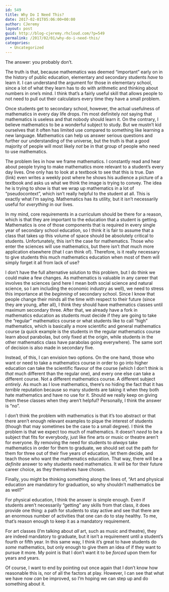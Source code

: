 ```yaml
---
id: 549
title: Why Do I Need This?
date: 2017-02-01T05:06:00+00:00
author: CJeremy
layout: post
guid: http://blog-cjeremy.rhcloud.com/?p=549
permalink: /2017/02/01/why-do-i-need-this/
categories:
  - Uncategorized
---
```

The answer: you probably don&#8217;t.

The truth is that, because mathematics was deemed &#8220;important&#8221; early on in the history of public education, elementary and secondary students _have_ to learn it. I can understand the argument for those in elementary school, since a lot of what they learn has to do with arithmetic and thinking about numbers in one&#8217;s mind. I think that&#8217;s a fairly useful skill that allows people to not need to pull out their calculators every time they have a small problem.

Once students get to secondary school, however, the actual usefulness of mathematics in every day life drops. I&#8217;m most definitely _not_ saying that mathematics is useless and that nobody should learn it. On the contrary, I believe mathematics to be a wonderful subject to study. But we mustn&#8217;t kid ourselves that it often has limited use compared to something like learning a new language. Mathematics can help us answer serious questions and further our understanding of the universe, but the truth is that a good majority of people will most likely _not_ be in that group of people who need to use mathematics.

The problem lies in how we frame mathematics. I constantly read and hear about people trying to make mathematics more relevant to a student&#8217;s every day lives. One only has to look at a textbook to see that this is true. Dan (link) even writes a weekly post where he shows his audience a picture of a textbook and asks us what we think the image is trying to convey. The idea he is trying to show is that we wrap up mathematics in a lot of &#8220;pseudocontext&#8221;, which isn&#8217;t really helpful to the student at all. This is exactly what I&#8217;m saying. Mathematics has its utility, but it isn&#8217;t necessarily useful for _everything_ in our lives.

In my mind, core requirements in a curriculum should be there for a reason, which is that they are important to the education that a student is getting. Mathematics is one of those components that is required in every single year of secondary school education, so I think it is fair to assume that a class that takes up this volume of space should be absolutely critical to students. Unfortunately, this isn&#8217;t the case for mathematics. Those who enter the sciences will use mathematics, but there isn&#8217;t _that_ much more application elsewhere (that I can think of). Therefore, is it really necessary to give students this much mathematics education when most of them will simply forget it all from lack of use?

I don&#8217;t have the full alternative solution to this problem, but I do think we could make a few changes. As mathematics is valuable in any career that involves the sciences (and here I mean both social science and natural science, so I am including the economic industry as well), we need to stress this importance at the _beginning_ of secondary school. Since I know that people change their minds all the time with respect to their future (since they are young, after all), I think they should have mathematics classes until maximum secondary three. After that, we already have a fork in mathematics education as students must decide if they are going to take the &#8220;regular&#8221; mathematics course or what students like to call &#8220;high&#8221; mathematics, which is basically a more scientific and general mathematics course (a quick example is the students in the regular mathematics course learn about parabolas, but only fixed at the origin, while students in the other mathematics class have parabolas going everywhere). The same sort of decision is also made in secondary five.

Instead, of this, I can envision two options. On the one hand, those who want or need to take a mathematics course in order to go into higher education can take the scientific flavour of the course (which I don&#8217;t think is _that_ much different than the regular one), and every one else can take a different course. Not a different mathematics course. A different subject _entirely_. As much as I love mathematics, there&#8217;s no hiding the fact that it has _terrible_ reputation because so many students are taking it when they both hate mathematics and have no use for it. Should we really keep on giving them these classes when they aren&#8217;t helpful? Personally, I think the answer is &#8220;no&#8221;.

I don&#8217;t think the problem with mathematics is that it&#8217;s too abstract or that there aren&#8217;t enough relevant examples to pique the interest of students (though that may sometimes be the case to a small degree). I think the problem is that we expect too much of mathematics. It doesn&#8217;t _need_ to be a subject that fits for everybody, just like fine arts or music or theatre aren&#8217;t for everyone. By removing the need for students to _always_ take mathematics in order for them to graduate, we should set out the path for them for three out of their five years of education, let them decide, and teach those who want the mathematics education. That way, there will be a _definite_ answer to why students need mathematics. It will be for their future career choice, as they themselves have chosen.

Finally, you might be thinking something along the lines of, &#8220;Art and physical education are mandatory for graduation, so why shouldn&#8217;t mathematics be as well?&#8221;

For physical education, I think the answer is simple enough. Even if students aren&#8217;t necessarily &#8220;getting&#8221; any skills from that class, it does provide one thing: a path for students to stay active and see that there are an enormous number of activities that one can do to stay healthy. To me, that&#8217;s reason enough to keep it as a mandatory requirement.

For art classes (I&#8217;m talking about _all_ art, such as music and theatre), they are indeed mandatory to graduate, but it isn&#8217;t a requirement until a student&#8217;s fourth or fifth year. In this same way, I think it&#8217;s great to have students do _some_ mathematics, but only enough to give them an idea of if they want to pursue it more. My point is that I don&#8217;t want it to be _forced_ upon them for years and years.

Of course, I want to end by pointing out once again that I don&#8217;t know how reasonable this is, nor of all the factors at play. However, I can see that what we have now _can_ be improved, so I&#8217;m hoping we can step up and do something about it.